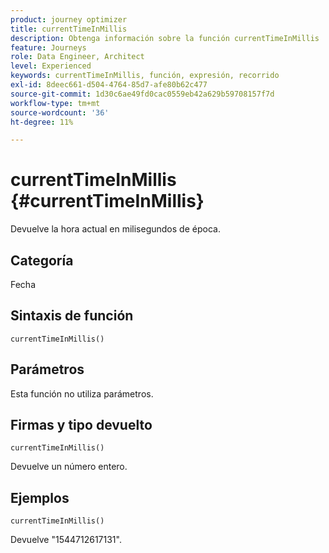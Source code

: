 ```yaml
---
product: journey optimizer
title: currentTimeInMillis
description: Obtenga información sobre la función currentTimeInMillis
feature: Journeys
role: Data Engineer, Architect
level: Experienced
keywords: currentTimeInMillis, función, expresión, recorrido
exl-id: 8deec661-d504-4764-85d7-afe80b62c477
source-git-commit: 1d30c6ae49fd0cac0559eb42a629b59708157f7d
workflow-type: tm+mt
source-wordcount: '36'
ht-degree: 11%

---
```


# currentTimeInMillis {#currentTimeInMillis}

Devuelve la hora actual en milisegundos de época.

## Categoría

Fecha

## Sintaxis de función

`currentTimeInMillis()`

## Parámetros

Esta función no utiliza parámetros.

## Firmas y tipo devuelto

`currentTimeInMillis()`

Devuelve un número entero.

## Ejemplos

`currentTimeInMillis()`

Devuelve &quot;1544712617131&quot;.
